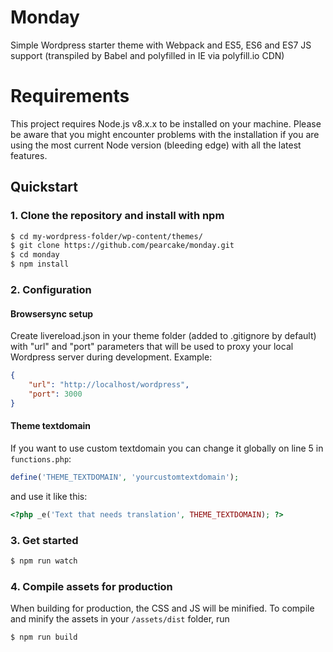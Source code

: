 # Monday

Simple Wordpress starter theme with Webpack and ES5, ES6 and ES7 JS support (transpiled by Babel and polyfilled in IE via polyfill.io CDN)

# Requirements

This project requires Node.js v8.x.x to be installed on your machine. Please be aware that you might encounter problems with the installation if you are using the most current Node version (bleeding edge) with all the latest features.

## Quickstart

### 1. Clone the repository and install with npm
```bash
$ cd my-wordpress-folder/wp-content/themes/
$ git clone https://github.com/pearcake/monday.git
$ cd monday
$ npm install
```

### 2. Configuration

#### Browsersync setup

Create livereload.json in your theme folder (added to .gitignore by default) with "url" and "port" parameters that will be used to proxy your local Wordpress server during development. Example:

```json
{
    "url": "http://localhost/wordpress",
    "port": 3000
}
```

#### Theme textdomain
If you want to use custom textdomain you can change it globally on line 5 in ``functions.php``:

```php
define('THEME_TEXTDOMAIN', 'yourcustomtextdomain');
```
and use it like this:
```php
<?php _e('Text that needs translation', THEME_TEXTDOMAIN); ?>
```

### 3. Get started

```bash
$ npm run watch
```

### 4. Compile assets for production

When building for production, the CSS and JS will be minified. To compile and minify the assets in your `/assets/dist` folder, run

```bash
$ npm run build
```